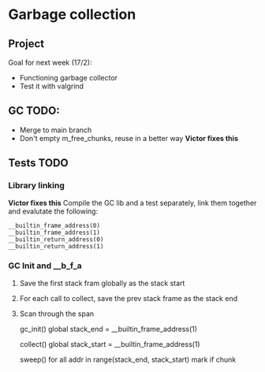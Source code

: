 # Garbage collection

## Project

Goal for next week (17/2):
- Functioning garbage collector
- Test it with valgrind

## GC TODO:
- Merge to main branch
- Don't empty m_free_chunks, reuse in a better way **Victor fixes this**

## Tests TODO
### Library linking
**Victor fixes this**
Compile the GC lib and a test separately, link them together
and evalutate the following:

    __builtin_frame_address(0)
    __builtin_frame_address(1)
    __builtin_return_address(0)
    __builtin_return_address(1)

### GC Init and __b_f_a
1. Save the first stack fram globally as the stack start
2. For each call to collect, save the prev stack frame as the stack end
3. Scan through the span

    gc_init()
        global stack_end = __builtin_frame_address(1)

    collect()
        global stack_start = __builtin_frame_address(1)

    sweep()
        for all addr in range(stack_end, stack_start)
            mark if chunk

